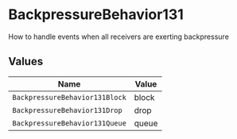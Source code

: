 # BackpressureBehavior131

How to handle events when all receivers are exerting backpressure


## Values

| Name                           | Value                          |
| ------------------------------ | ------------------------------ |
| `BackpressureBehavior131Block` | block                          |
| `BackpressureBehavior131Drop`  | drop                           |
| `BackpressureBehavior131Queue` | queue                          |